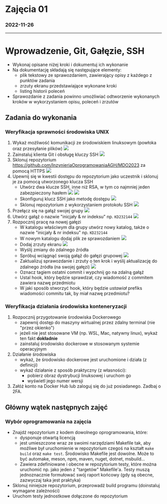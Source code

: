 # Zajęcia 01
### 2022-11-26
---
# Wprowadzenie, Git, Gałęzie, SSH
- Wykonaj opisane niżej kroki i dokumentuj ich wykonanie
- Na dokumentację składają się następujące elementy:
  - plik tekstowy ze sprawozdaniem, zawierający opisy z każdego z punktów zadania
  - zrzuty ekranu przedstawiające wykonane kroki
  - listing historii poleceń
- Sprawozdanie z zadania powinno umożliwiać odtworzenie wykonanych kroków w wykorzystaniem opisu, poleceń i zrzutów

## Zadania do wykonania
### Weryfikacja sprawności środowiska UNIX
1. Wykaż możliwość komunikacji ze środowiskiem linuksowym (powłoka oraz przesyłanie plików)
![](./images/1.png)
1. Zainstaluj klienta Git i obsługę kluczy SSH
![](./images/2.png)
2. Sklonuj repozytorium https://github.com/InzynieriaOprogramowaniaAGH/MDO2023 za pomocą HTTPS
![](./images/3.png)
3. Upewnij się w kwestii dostępu do repozytorium jako uczestnik i sklonuj je za pomocą utworzonego klucza SSH
   - Utwórz dwa klucze SSH, inne niż RSA, w tym co najmniej jeden zabezpieczony hasłem
![](./images/4-1.png)
![](./images/4-2.png)
   - Skonfiguruj klucz SSH jako metodę dostępu
![](./images/4-3.png)
   - Sklonuj repozytorium z wykorzystaniem protokołu SSH
![](./images/4-4.png)
4. Przełącz się na gałąź swojej grupy
![](./images/5.png)
5. Utwórz gałąź o nazwie "inicjały & nr indeksu" np. ```KD232144```
![](./images/6.png)
6. Rozpocznij pracę na nowej gałęzi
   - W katalogu właściwym dla grupy utwórz nowy katalog, także o nazwie "inicjały & nr indeksu" np. ```KD232144```
   - W nowym katalogu dodaj plik ze sprawozdaniem
![](./images/7-2.png)
   - Dodaj zrzuty ekranu
![](./images/7-1.png)
   - Wyślij zmiany do zdalnego źródła
   - Spróbuj wciągnąć swoją gałąź do gałęzi grupowej
![](./images/7-3.png)
   - Zaktualizuj sprawozdanie i zrzuty o ten krok i wyślij aktualizację do zdalnego źródła (na swojej gałęzi)
![](./images/7-4.png)
   - Oznacz tagiem ostatni commit i wypchnij go na zdalną gałąź
   - Ustal hook, który będzie sprawdzał, czy wiadomość z commitem zawiera nazwę przedmiotu
   - W jaki sposób stworzyć hook, który będzie *ustawiał* prefiks wiadomości commitu tak, by miał nazwę przedmiotu?
### Weryfikacja działania środowiska konteneryzacji
1. Rozpocznij przygotowanie środowiska Dockerowego
    * zapewnij dostęp do maszyny wirtualnej przez zdalny terminal (nie "przez okienko")
    * jeżeli nie jest stosowane VM (np. WSL, Mac, natywny linux), wykaż ten fakt **dokładnie**
    * zainstaluj środowisko dockerowe w stosowanym systemie operacyjnym
4. Działanie środowiska
    * wykaż, że środowisko dockerowe jest uruchomione i działa (z definicji)
    * wykaż działanie z sposób praktyczny (z własności):
      * pobierz obraz dystrybucji linuksowej i uruchom go 
      * wyświetl jego numer wersji
5. Załóż konto na Docker Hub lub zaloguj się do już posiadanego. Zadbaj o 2FA.

## Główny wątek następnych zajęć
### Wybór oprogramowania na zajęcia
* Znajdź repozytorium z kodem dowolnego oprogramowania, które:
	* dysponuje otwartą licencją
	* jest umieszczone wraz ze swoimi narzędziami Makefile tak, aby możliwe był uruchomienie w repozytorium czegoś na kształt ```make build``` oraz ```make test```. Środowisko Makefile jest dowolne. Może to być automake, meson, npm, maven, nuget, dotnet, msbuild...
	* Zawiera zdefiniowane i obecne w repozytorium testy, które można uruchomić np. jako jeden z "targetów" Makefile'a. Testy muszą jednoznacznie formułować swój raport końcowy (gdy są obecne, zazwyczaj taka jest praktyka)
* Sklonuj niniejsze repozytorium, przeprowadź build programu (doinstaluj wymagane zależności)
* Uruchom testy jednostkowe dołączone do repozytorium
